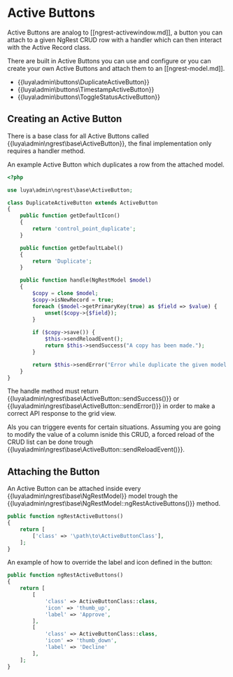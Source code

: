 # Active Buttons

Active Buttons are analog to [[ngrest-activewindow.md]], a button you can attach to a given NgRest CRUD row with a handler which can then interact with the Active Record class.

There are built in Active Buttons you can use and configure or you can create your own Active Buttons and attach them to an [[ngrest-model.md]].

+ {{luya\admin\buttons\DuplicateActiveButton}}
+ {{luya\admin\buttons\TimestampActiveButton}}
+ {{luya\admin\buttons\ToggleStatusActiveButton}}

## Creating an Active Button

There is a base class for all Active Buttons called {{luya\admin\ngrest\base\ActiveButton}}, the final implementation only requires a handler method.

An example Active Button which duplicates a row from the attached model.

```php
<?php

use luya\admin\ngrest\base\ActiveButton;

class DuplicateActiveButton extends ActiveButton
{
    public function getDefaultIcon()
    {
        return 'control_point_duplicate';
    }

    public function getDefaultLabel()
    {
        return 'Duplicate';
    }

    public function handle(NgRestModel $model)
    {
        $copy = clone $model;
        $copy->isNewRecord = true;
        foreach ($model->getPrimaryKey(true) as $field => $value) {
            unset($copy->{$field});
        }
        
        if ($copy->save()) {
            $this->sendReloadEvent();
            return $this->sendSuccess("A copy has been made.");
        }

        return $this->sendError("Error while duplicate the given model." . var_export($copy->getErrors(), true));
    }
}
```

The handle method must return {{luya\admin\ngrest\base\ActiveButton::sendSuccess()}} or {{luya\admin\ngrest\base\ActiveButton::sendError()}} in order to make a correct API response to the grid view.

Als you can triggere events for certain situations. Assuming you are going to modify the value of a column isnide this CRUD, a forced reload of the CRUD list can be done trough {{luya\admin\ngrest\base\ActiveButton::sendReloadEvent()}}.

## Attaching the Button

An Active Button can be attached inside every {{luya\admin\ngrest\base\NgRestModel}} model trough the {{luya\admin\ngrest\base\NgRestModel::ngRestActiveButtons()}} method.

```php
public function ngRestActiveButtons()
{
    return [
        ['class' => '\path\to\ActiveButtonClass'],
    ];
}
```

An example of how to override the label and icon defined in the button:

```php
public function ngRestActiveButtons()
{
    return [
        [
            'class' => ActiveButtonClass::class,
            'icon' => 'thumb_up',
            'label' => 'Approve',
        ],
        [
            'class' => ActiveButtonClass::class,
            'icon' => 'thumb_down',
            'label' => 'Decline'
        ],
    ];
}
```
